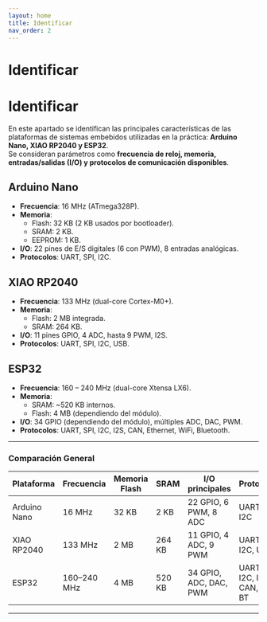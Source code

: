 ```yaml
---
layout: home
title: Identificar
nav_order: 2
---
```


# Identificar

# Identificar

En este apartado se identifican las principales características de las plataformas de sistemas embebidos utilizadas en la práctica: **Arduino Nano, XIAO RP2040 y ESP32**.  
Se consideran parámetros como **frecuencia de reloj, memoria, entradas/salidas (I/O) y protocolos de comunicación disponibles**.

## Arduino Nano
- **Frecuencia**: 16 MHz (ATmega328P).
- **Memoria**:  
  - Flash: 32 KB (2 KB usados por bootloader).  
  - SRAM: 2 KB.  
  - EEPROM: 1 KB.  
- **I/O**: 22 pines de E/S digitales (6 con PWM), 8 entradas analógicas.  
- **Protocolos**: UART, SPI, I2C.

## XIAO RP2040
- **Frecuencia**: 133 MHz (dual-core Cortex-M0+).  
- **Memoria**:  
  - Flash: 2 MB integrada.  
  - SRAM: 264 KB.  
- **I/O**: 11 pines GPIO, 4 ADC, hasta 9 PWM, I2S.  
- **Protocolos**: UART, SPI, I2C, USB.

## ESP32
- **Frecuencia**: 160 – 240 MHz (dual-core Xtensa LX6).  
- **Memoria**:  
  - SRAM: ~520 KB internos.  
  - Flash: 4 MB (dependiendo del módulo).  
- **I/O**: 34 GPIO (dependiendo del módulo), múltiples ADC, DAC, PWM.  
- **Protocolos**: UART, SPI, I2C, I2S, CAN, Ethernet, WiFi, Bluetooth.

---

### Comparación General

| Plataforma     | Frecuencia      | Memoria Flash | SRAM   | I/O principales         | Protocolos |
|----------------|----------------|---------------|--------|-------------------------|------------|
| Arduino Nano   | 16 MHz         | 32 KB         | 2 KB   | 22 GPIO, 6 PWM, 8 ADC   | UART, SPI, I2C |
| XIAO RP2040    | 133 MHz        | 2 MB          | 264 KB | 11 GPIO, 4 ADC, 9 PWM   | UART, SPI, I2C, USB |
| ESP32          | 160–240 MHz    | 4 MB          | 520 KB | 34 GPIO, ADC, DAC, PWM  | UART, SPI, I2C, I2S, CAN, WiFi, BT |

---